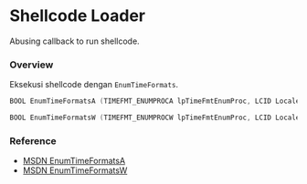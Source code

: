 # Shellcode Loader

Abusing callback to run shellcode.

### Overview

Eksekusi shellcode dengan `EnumTimeFormats`.

```c++
BOOL EnumTimeFormatsA (TIMEFMT_ENUMPROCA lpTimeFmtEnumProc, LCID Locale, DWORD dwFlags);

BOOL EnumTimeFormatsW (TIMEFMT_ENUMPROCW lpTimeFmtEnumProc, LCID Locale, DWORD dwFlags);
```

### Reference 

- [MSDN EnumTimeFormatsA](https://docs.microsoft.com/en-us/windows/win32/api/winnls/nf-winnls-enumtimeformatsa)
- [MSDN EnumTimeFormatsW](https://docs.microsoft.com/en-us/windows/win32/api/winnls/nf-winnls-enumtimeformatsw)